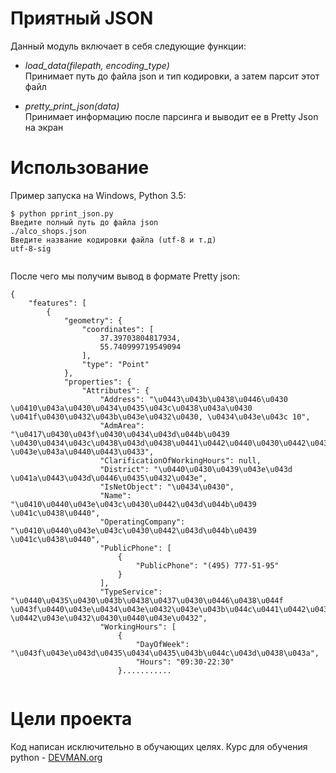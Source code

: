 # Приятный JSON

Данный модуль включает в себя следующие функции:
* _load_data(filepath, encoding_type)_ <br />
Принимает путь до файла json и тип кодировки, а затем парсит этот файл

* _pretty_print_json(data)_ <br />
Принимает информацию после парсинга и выводит ее в Pretty Json на экран


# Использование


Пример запуска на Windows, Python 3.5:

```#!bash
$ python pprint_json.py
Введите полный путь до файла json
./alco_shops.json
Введите название кодировки файла (utf-8 и т.д)
utf-8-sig


```

После чего мы получим вывод в формате Pretty json:

```#!bash
{
    "features": [
        {
            "geometry": {
                "coordinates": [
                    37.39703804817934,
                    55.740999719549094
                ],
                "type": "Point"
            },
            "properties": {
                "Attributes": {
                    "Address": "\u0443\u043b\u0438\u0446\u0430 \u0410\u043a\u0430\u0434\u0435\u043c\u0438\u043a\u0430 \u041f\u0430\u0432\u043b\u043e\u0432\u0430, \u0434\u043e\u043c 10",
                    "AdmArea": "\u0417\u0430\u043f\u0430\u0434\u043d\u044b\u0439 \u0430\u0434\u043c\u0438\u043d\u0438\u0441\u0442\u0440\u0430\u0442\u0438\u0432\u043d\u044b\u0439 \u043e\u043a\u0440\u0443\u0433",
                    "ClarificationOfWorkingHours": null,
                    "District": "\u0440\u0430\u0439\u043e\u043d \u041a\u0443\u043d\u0446\u0435\u0432\u043e",
                    "IsNetObject": "\u0434\u0430",
                    "Name": "\u0410\u0440\u043e\u043c\u0430\u0442\u043d\u044b\u0439 \u041c\u0438\u0440",
                    "OperatingCompany": "\u0410\u0440\u043e\u043c\u0430\u0442\u043d\u044b\u0439 \u041c\u0438\u0440",
                    "PublicPhone": [
                        {
                            "PublicPhone": "(495) 777-51-95"
                        }
                    ],
                    "TypeService": "\u0440\u0435\u0430\u043b\u0438\u0437\u0430\u0446\u0438\u044f \u043f\u0440\u043e\u0434\u043e\u0432\u043e\u043b\u044c\u0441\u0442\u0432\u0435\u043d\u043d\u044b\u0445 \u0442\u043e\u0432\u0430\u0440\u043e\u0432",
                    "WorkingHours": [
                        {
                            "DayOfWeek": "\u043f\u043e\u043d\u0435\u0434\u0435\u043b\u044c\u043d\u0438\u043a",
                            "Hours": "09:30-22:30"
                        }...........


```
# Цели проекта

Код написан исключительно в обучающих целях. Курс для обучения python - [DEVMAN.org](https://devman.org)
